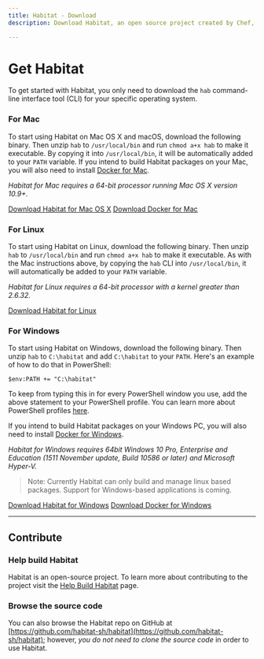```yaml
---
title: Habitat - Download
description: Download Habitat, an open source project created by Chef, so your apps can behave consistently in any runtime – bare metal, VMs, containers, and PaaS.

---
```


# Get Habitat
To get started with Habitat, you only need to download the `hab` command-line interface tool (CLI) for your specific operating system.

### For Mac
To start using Habitat on Mac OS X and macOS, download the following binary. Then unzip `hab` to `/usr/local/bin` and run `chmod a+x hab` to make it executable. By copying it into `/usr/local/bin`, it will be automatically added to your `PATH` variable. 
If you intend to build Habitat packages on your Mac, you will also need to install [Docker for Mac](https://www.docker.com/products/docker#/mac). 

_Habitat for Mac requires a 64-bit processor running Mac OS X version 10.9+._


<a class="button" href="https://api.bintray.com/content/habitat/stable/darwin/x86_64/hab-%24latest-x86_64-darwin.zip?bt_package=hab-x86_64-darwin">Download Habitat for Mac OS X</a>
<a class="button secondary" href="https://www.docker.com/products/docker#/mac">Download Docker for Mac</a>

### For Linux
To start using Habitat on Linux, download the following binary. Then unzip `hab` to `/usr/local/bin` and run `chmod a+x hab` to make it executable. As with the Mac instructions above, by copying the `hab` CLI into `/usr/local/bin`, it will automatically be added to your `PATH` variable.

_Habitat for Linux requires a 64-bit processor with a kernel greater than 2.6.32._

<a class="button" href="https://api.bintray.com/content/habitat/stable/linux/x86_64/hab-%24latest-x86_64-linux.tar.gz?bt_package=hab-x86_64-linux">Download Habitat for Linux</a>

### For Windows
To start using Habitat on Windows, download the following binary.  Then unzip `hab` to `C:\habitat` and add `C:\habitat` to your `PATH`. Here's an example of how to do that in PowerShell:

    $env:PATH += "C:\habitat"

To keep from typing this in for every PowerShell window you use, add the above statement to your PowerShell profile. You can learn more about PowerShell profiles [here](https://msdn.microsoft.com/en-us/powershell/reference/5.1/microsoft.powershell.core/about/about_profiles).

If you intend to build Habitat packages on your Windows PC, you will also need to install [Docker for Windows](https://docs.docker.com/docker-for-windows/).

_Habitat for Windows requires 64bit Windows 10 Pro, Enterprise and Education (1511 November update, Build 10586 or later) and Microsoft Hyper-V._

> Note: Currently Habitat can only build and manage linux based packages. Support for Windows-based applications is coming.

<a class="button" href="https://api.bintray.com/content/habitat/stable/windows/x86_64/hab-%24latest-x86_64-windows.zip?bt_package=hab-x86_64-windows">Download Habitat for Windows</a>
<a class="button secondary" href="https://download.docker.com/win/stable/InstallDocker.msi">Download Docker for Windows</a>

<hr>

## Contribute

### Help build Habitat
Habitat is an open-source project. To learn more about contributing to the project visit the [Help Build Habitat](/docs/contribute-help-build) page.

### Browse the source code
You can also browse the Habitat repo on GitHub at [https://github.com/habitat-sh/habitat](https://github.com/habitat-sh/habitat); however, _you do not need to clone the source code_ in order to use Habitat.
